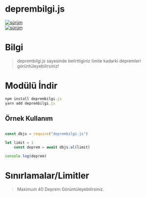 # deprembilgi.js

<div>
    <a href="https://www.npmjs.com/package/deprembilgi.js"><img src="https://img.shields.io/npm/v/deprembilgi.js.svg?maxAge=3600" alt="sürüm" /></a>
        </div>
        <div>		<a href="https://www.npmjs.com/package/deprembilgi.js"><img src="https://img.shields.io/npm/dt/deprembilgi.js.svg?maxAge=3600" alt="sürüm" /></a>
</div>

# Bilgi
> deprembilgi.js sayesinde belirttiginiz limite kadarki depremleri görüntüleyebilirsiniz!<br>

# Modülü İndir
```js
npm install deprembilgi.js
yarn add deprembilgi.js
```

## Örnek Kullanım
```js

const dbjs = require("deprembilgi.js")

let limit = 1
    const deprem = await dbjs.al(limit)

console.log(deprem)

```

# Sınırlamalar/Limitler
> Maximum 40 Deprem Görüntüleyebilirsiniz.
